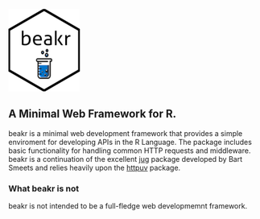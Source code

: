 ![hexBeakr](/docs/reference/sm_beakr.png)

## A Minimal Web Framework for R. 
beakr is a minimal web development framework that provides a simple enviroment for developing APIs in the R Language. The package includes basic functionality for handling common HTTP requests and middleware. beakr is a continuation of the excellent  [jug](https://github.com/Bart6114/jug) package developed by Bart Smeets and relies heavily upon the [httpuv](https://github.com/rstudio/httpuv) package. 

### What beakr is not
beakr is not intended to be a full-fledge web developmemnt framework. 
